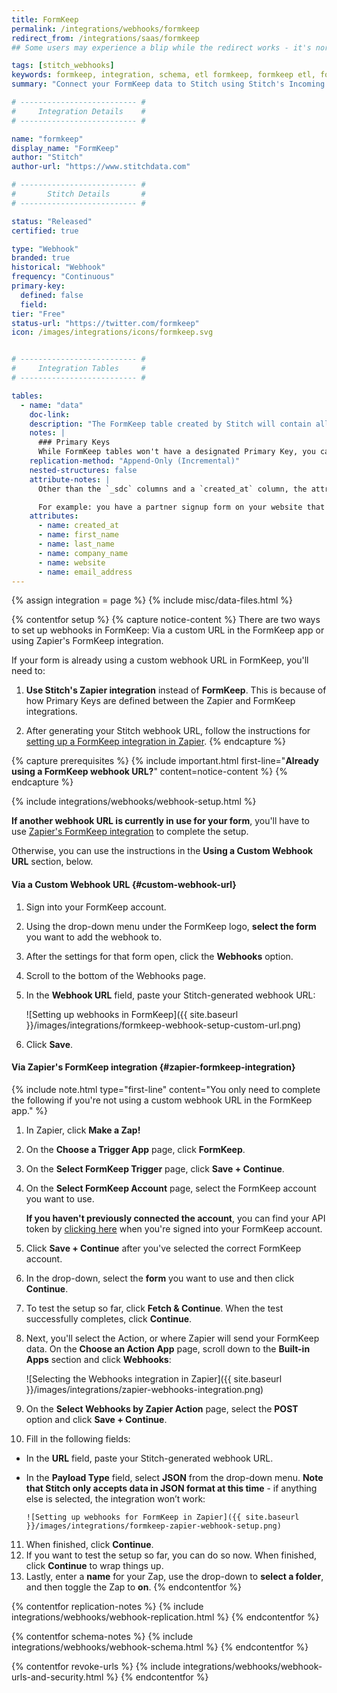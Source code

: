 ```yaml
---
title: FormKeep
permalink: /integrations/webhooks/formkeep
redirect_from: /integrations/saas/formkeep
## Some users may experience a blip while the redirect works - it's normal.

tags: [stitch_webhooks]
keywords: formkeep, integration, schema, etl formkeep, formkeep etl, formkeep schema, stitch webhooks
summary: "Connect your FormKeep data to Stitch using Stitch's Incoming Webhooks integration. In this guide, you'll find setup instructions, info about replication, and the data you can expect to see in your data warehouse." 

# -------------------------- #
#     Integration Details    #
# -------------------------- #

name: "formkeep"
display_name: "FormKeep"
author: "Stitch"
author-url: "https://www.stitchdata.com"

# -------------------------- #
#       Stitch Details       #
# -------------------------- #

status: "Released"
certified: true

type: "Webhook"
branded: true
historical: "Webhook"
frequency: "Continuous"
primary-key:
  defined: false
  field: 
tier: "Free"
status-url: "https://twitter.com/formkeep"
icon: /images/integrations/icons/formkeep.svg


# -------------------------- #
#     Integration Tables     #
# -------------------------- #

tables:
  - name: "data"
    doc-link:  
    description: "The FormKeep table created by Stitch will contain all the fields in your form along with created at information."
    notes: |
      ### Primary Keys
      While FormKeep tables won't have a designated Primary Key, you can use all the columns in the table in conjunction with the `created_at` column to create a composite key that identifies unique records. Some forms will likely only be submitted once (such as for an email list) but others may be used multiple times. A feedback form is a good example of a form that a person may use multiple times.
    replication-method: "Append-Only (Incremental)"
    nested-structures: false
    attribute-notes: |
      Other than the `_sdc` columns and a `created_at` column, the attributes contained in this table will depend on the fields that exist in your FormKeep form.

      For example: you have a partner signup form on your website that asks for a first name, last name, company name, website, and email address. In this case, your table might look like this:
    attributes:
      - name: created_at
      - name: first_name
      - name: last_name
      - name: company_name
      - name: website
      - name: email_address
---
```

{% assign integration = page %}
{% include misc/data-files.html %}

{% contentfor setup %}
{% capture notice-content %}
There are two ways to set up webhooks in FormKeep: Via a custom URL in the FormKeep app or using Zapier's FormKeep integration.

If your form is already using a custom webhook URL in FormKeep, you'll need to:

1. **Use Stitch's Zapier integration** instead of **FormKeep**. This is because of how Primary Keys are defined between the Zapier and FormKeep integrations.
  
2. After generating your Stitch webhook URL, follow the instructions for [setting up a FormKeep integration in Zapier](#zapier-formkeep-integration).
{% endcapture %}

{% capture prerequisites %}
{% include important.html first-line="**Already using a FormKeep webhook URL?**" content=notice-content %}
{% endcapture %}

{% include integrations/webhooks/webhook-setup.html %}

**If another webhook URL is currently in use for your form**, you'll have to use [Zapier's FormKeep integration](#zapier-formkeep-integration) to complete the setup.

Otherwise, you can use the instructions in the **Using a Custom Webhook URL** section, below.

#### Via a Custom Webhook URL {#custom-webhook-url}

1. Sign into your FormKeep account.
2. Using the drop-down menu under the FormKeep logo, **select the form** you want to add the webhook to.
3. After the settings for that form open, click the **Webhooks** option.
4. Scroll to the bottom of the Webhooks page.
5. In the **Webhook URL** field, paste your Stitch-generated webhook URL:

    ![Setting up webhooks in FormKeep]({{ site.baseurl }}/images/integrations/formkeep-webhook-setup-custom-url.png)

6. Click **Save**.

#### Via Zapier's FormKeep integration {#zapier-formkeep-integration}

{% include note.html type="first-line" content="You only need to complete the following if you're not using a custom webhook URL in the FormKeep app." %}

1. In Zapier, click **Make a Zap!**
2. On the **Choose a Trigger App** page, click **FormKeep**.
3. On the **Select FormKeep Trigger** page, click **Save + Continue**.
4. On the **Select FormKeep Account** page, select the FormKeep account you want to use. 

   **If you haven't previously connected the account**, you can find your API token by [clicking here](https://formkeep.com/account/zapier-token) when you're signed into your FormKeep account.
5. Click **Save + Continue** after you've selected the correct FormKeep account.
6. In the drop-down, select the **form** you want to use and then click **Continue**.
7. To test the setup so far, click **Fetch & Continue**. When the test successfully completes, click **Continue**.
8. Next, you'll select the Action, or where Zapier will send your FormKeep data. On the **Choose an Action App** page, scroll down to the **Built-in Apps** section and click **Webhooks**:

   ![Selecting the Webhooks integration in Zapier]({{ site.baseurl }}/images/integrations/zapier-webhooks-integration.png)

9. On the **Select Webhooks by Zapier Action** page, select the **POST** option and click **Save + Continue**.
10. Fill in the following fields:
  - In the **URL** field, paste your Stitch-generated webhook URL.
  - In the **Payload Type** field, select **JSON** from the drop-down menu. **Note that Stitch only accepts data in JSON format at this time** - if anything else is selected, the integration won’t work:

        ![Setting up webhooks for FormKeep in Zapier]({{ site.baseurl }}/images/integrations/formkeep-zapier-webhook-setup.png)

11. When finished, click **Continue**.
12. If you want to test the setup so far, you can do so now. When finished, click **Continue** to wrap things up.
13. Lastly, enter a **name** for your Zap, use the drop-down to **select a folder**, and then toggle the Zap to **on**.
{% endcontentfor %}



{% contentfor replication-notes %}
{% include integrations/webhooks/webhook-replication.html %}
{% endcontentfor %}



{% contentfor schema-notes %}
{% include integrations/webhooks/webhook-schema.html %}
{% endcontentfor %}



{% contentfor revoke-urls %}
{% include integrations/webhooks/webhook-urls-and-security.html %}
{% endcontentfor %}
